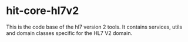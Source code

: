 # hit-core-hl7v2
This is the code base of the hl7 version 2 tools. It contains services, utils and domain classes specific for the HL7 V2 domain. 

